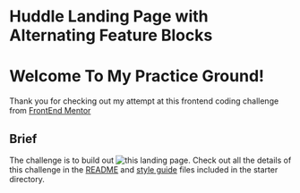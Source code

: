 # Huddle Landing Page with Alternating Feature Blocks

Welcome To My Practice Ground!
==============================
Thank you for checking out my attempt at this frontend coding challenge from [FrontEnd Mentor](https://www.frontendmentor.io)

## Brief
The challenge is to build out ![this landing page](./design/desktop-preview.jpg). Check out all the details of this challenge in the [README](./starter-info/README.md) and [style guide](./starter-info/style-guide.md) files included in the starter directory.